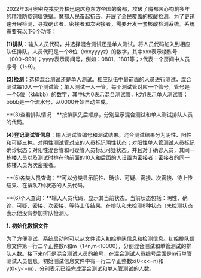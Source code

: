 2022年3月奥密克戎变异株迅速席卷东方帝国的魔都，攻破了魔都苦心构筑多年的精准防疫铜墙铁壁。魔都人民奋起抗击，开展了全民覆盖的核酸检测。为了更迅速开展检测，寻找确诊者、密接者和次密接者，需要开发一套核酸检测系统。系统需要有以下6个功能：

**(1)排队**：输入人员代码，并选择混合测试还是单人测试。将人员代码加入到相应队伍排队。人员代码是一个8位（xxxyyyyz）的数字，其中xxx表示楼栋号（000~999）；yyyy表示房间号，例如：0801、1801等；z代表一个房间中人员序号（1~9）。

**(2)检测**：选择混合测试还是单人测试。相应队伍中最前面的人员进行测试，混合测试每10人一个测试管；单人测试一人一管。每个测试管对应一个管号，管号是一个5位（kbbbb）的数字，其中k为0表示混合测试管，k为1表示单人测试管；bbbb是一个流水号，从0000开始自动生成。

**(3)查看排队情况：**按排队先后顺序，分别显示混合测试和单人测试排队人员的代码。

**(4)登记测试管信息**：输入测试管编号和测试结果。混合测试结果分为阴性、阳性和可疑三种。对阴性测试管对应的人员标记阴性状态；对阳性单人管测试人员标记确诊状态；对阳性混合管和可疑管人员标记可疑状态。并且对于确诊人员，其同一栋楼人员以及测试时排在他前面的10人和后面的人设置为密接者；密接者的同一栋楼人员为次密接者。

**(5)各类人员查询：**可以分类显示阴性、确诊、可疑、密接、次密接、待上传结果、在排队7种状态的人员代码。

**(6)个人查询：**输入人员代码，显示其当前状态。当前状态包括：阴性、确诊、可疑、密接、次密接、等待上传结果、在排队和未检测8种状态（未检测状态表示他没有参加排队检测）。

**1.** **初始化数据文件**

为了方便测试，系统启动时可以从文件读入初始排队信息和检测信息。初始排队信息文件第一行二个正整数n和m（1<n,m<10000），分别混合测试和单管测试的排队人数。接下来n行是混合测试人员的编号，在混合测试人员编号后面是m行单管测试人员信息。初始测试信息文件中有一行二个正整数x(0<x<=n)和y(0<y<=m)，分别表示已经完成混合测试和单人管测试的人数。
